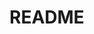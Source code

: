 # README
<!-- 例//本記入後 削除//
## 〇〇sテーブル
|Column   |Type      |Options    |
|---------|----------|-----------|
|nickname |string    |null: false|
|email    |string    |null: false, unique: true|
|user     |references|foreign_key: true, null: false|

### Association
- has_many :〇〇s(テーブル名)
- belongs_to :〇〇(テーブル名)
-->

<!--
## sテーブル
|Column |Type |Options |
|-------|-----|--------|
| | | |
| | | |

### Association
-  :
-->